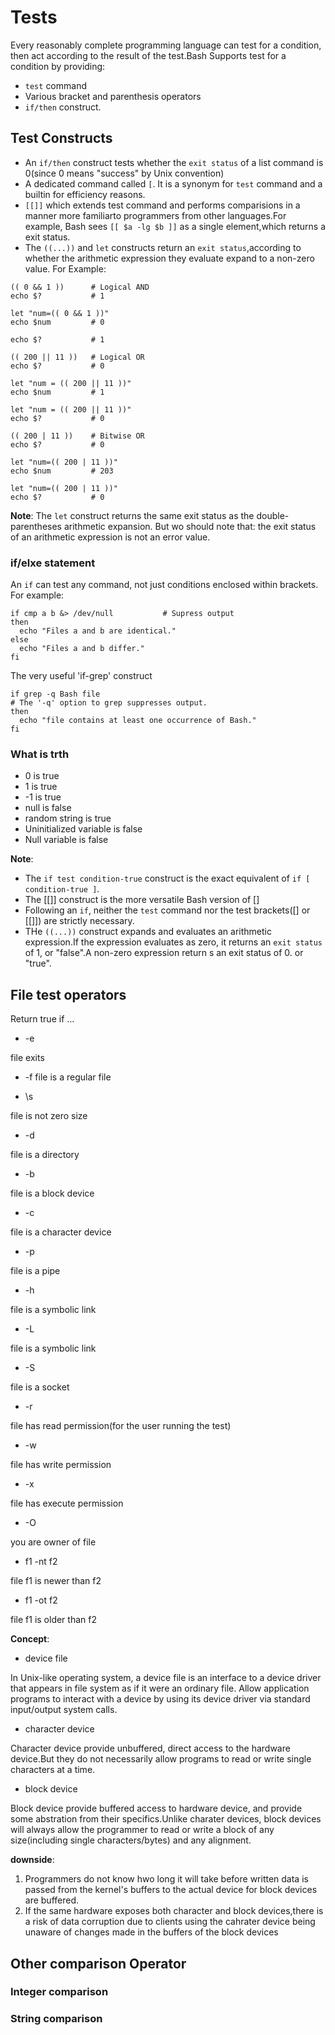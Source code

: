# Tests

Every reasonably complete programming language can test for a condition, then act according to the result of the test.Bash Supports test for a condition by providing:

- `test` command
- Various bracket and parenthesis operators
- `if/then` construct.

## Test Constructs

- An `if/then` construct tests whether the `exit status` of a list command is 0(since 0 means "success" by Unix convention)
- A dedicated command called `[`. It is a synonym for `test` command and a builtin for efficiency reasons.
- `[[]]` which extends test command and performs comparisions in a manner more familiarto programmers from other languages.For example, Bash sees `[[ $a -lg $b ]]` as a single element,which returns a exit status.
- The `((...))` and `let` constructs return an `exit status`,according to whether the arithmetic expression they evaluate expand to a non-zero value. For Example:

```shell
(( 0 && 1 ))      # Logical AND
echo $?           # 1

let "num=(( 0 && 1 ))"
echo $num         # 0

echo $?           # 1

(( 200 || 11 ))   # Logical OR
echo $?           # 0

let "num = (( 200 || 11 ))"
echo $num         # 1

let "num = (( 200 || 11 ))"
echo $?           # 0

(( 200 | 11 ))    # Bitwise OR
echo $?           # 0

let "num=(( 200 | 11 ))"
echo $num         # 203

let "num=(( 200 | 11 ))"
echo $?           # 0

```

**Note**: The `let` construct returns the same exit status as the double-parentheses arithmetic expansion.
But wo should note that: the exit status of an arithmetic expression is not an error value.

### if/elxe statement

An `if` can test any command, not just conditions enclosed within brackets. For example:

```shell
if cmp a b &> /dev/null           # Supress output
then
  echo "Files a and b are identical."
else
  echo "Files a and b differ."
fi
```

The very useful 'if-grep' construct

```shell
if grep -q Bash file
# The '-q' option to grep suppresses output.
then
  echo "file contains at least one occurrence of Bash."
fi
```

### What is trth

- 0 is true
- 1 is true
- -1 is true
- null is false
- random string is true
- Uninitialized variable is false
- Null variable is false

**Note**:
- The `if test condition-true` construct is the exact equivalent of `if [ condition-true ]`.
- The [[]] construct is the more versatile Bash version of []
- Following an `if`, neither the `test` command nor the test brackets([] or [[]]) are strictly necessary.
- THe `((...))` construct expands and evaluates an arithmetic expression.If the expression evaluates as zero, it returns an `exit status` of 1, or "false".A non-zero expression return s an exit status of 0. or "true".

## File test operators

Return true if ...

- \-e

file exits

- \-f
file is a regular file

- \s

file is not zero size

- \-d

file is a directory

- \-b

file is a block device

- \-c

file is a character device

- \-p

file is a pipe

- \-h

file is a symbolic link

- \-L

file is a symbolic link

- \-S

file is a socket

- \-r

file has read permission(for the user running the test)

- \-w

file has write permission

- \-x

file has execute permission

- \-O

you are owner of file

- f1 -nt f2

file f1 is newer than f2

- f1 -ot f2

file f1 is older than f2

**Concept**:

- device file

In Unix-like operating system, a device file is an interface to a device driver that appears in file system as if it were an ordinary file. Allow application programs to interact with a device by using its device driver via standard input/output system calls.

- character device

Character device provide unbuffered, direct access to the hardware device.But they do not necessarily allow programs to read or write single characters at a time.

- block device

Block device provide buffered access to hardware device, and provide some abstration from their specifics.Unlike charater devices, block devices will always allow the programmer to read or write a block of any size(including single characters/bytes) and any alignment.

**downside**:

1. Programmers do not know hwo long it will take before written data is passed from the kernel's buffers to the actual device for block devices are buffered.
2. If the same hardware exposes both character and block devices,there is a risk of data corruption due to clients using the cahrater device being unaware of changes made in the buffers of the block devices

## Other comparison Operator

### Integer comparison

### String comparison

